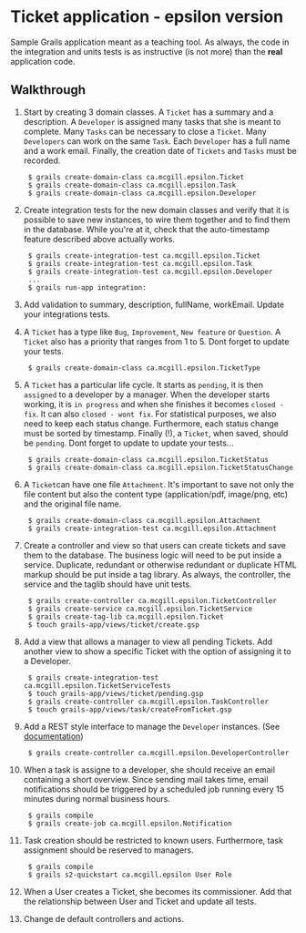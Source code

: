 Ticket application - epsilon version
================================================================================

Sample Grails application meant as a teaching tool. As always, the code in the
integration and units tests is as instructive (is not more) than the __real__
application code.

Walkthrough
--------------------------------------------------------------------------------

1. Start by creating 3 domain classes. A `Ticket` has a summary and a
   description. A `Developer` is assigned many tasks that she is meant to
   complete. Many `Tasks` can be necessary to close a `Ticket`. Many
   `Developers` can work on the same `Task`. Each `Developer` has a full name
   and a work email. Finally, the creation date of `Tickets` and `Tasks` must be
   recorded.

        $ grails create-domain-class ca.mcgill.epsilon.Ticket
        $ grails create-domain-class ca.mcgill.epsilon.Task
        $ grails create-domain-class ca.mcgill.epsilon.Developer

1. Create integration tests for the new domain classes and verify that it is
   possible to save new instances, to wire them together and to find them in the
   database. While you're at it, check that the auto-timestamp feature described
   above actually works.

        $ grails create-integration-test ca.mcgill.epsilon.Ticket
        $ grails create-integration-test ca.mcgill.epsilon.Task
        $ grails create-integration-test ca.mcgill.epsilon.Developer
        ...
        $ grails run-app integration:

1. Add validation to summary, description, fullName, workEmail. Update your
   integrations tests.

1. A `Ticket` has a type like `Bug`, `Improvement`, `New feature` or `Question`.
   A `Ticket` also has a priority that ranges from 1 to 5. Dont forget to update
   your tests.

        $ grails create-domain-class ca.mcgill.epsilon.TicketType

1. A `Ticket` has a particular life cycle. It starts as `pending`, it is then
   `assigned` to a developer by a manager. When the developer starts working, it
   is `in progress` and when she finishes it becomes `closed - fix`. It can also
   `closed - wont fix`. For statistical purposes, we also need to keep each
   status change. Furthermore, each status change must be sorted by timestamp.
   Finally (!), a `Ticket`, when saved, should be `pending`. Dont forget to
   update to update your tests...

        $ grails create-domain-class ca.mcgill.epsilon.TicketStatus
        $ grails create-domain-class ca.mcgill.epsilon.TicketStatusChange

1. A `Ticket`can have one file `Attachment`. It's important to save not only the
   file content but also the content type (application/pdf, image/png, etc) and
   the original file name.

        $ grails create-domain-class ca.mcgill.epsilon.Attachment
        $ grails create-integration-test ca.mcgill.epsilon.Attachment

1. Create a controller and view so that users can create tickets and save them
   to the database. The business logic will need to be put inside a service.
   Duplicate, redundant or otherwise redundant or duplicate HTML markup
   should be put inside a tag library. As always, the controller, the service
   and the taglib should have unit tests.
        
        $ grails create-controller ca.mcgill.epsilon.TicketController
        $ grails create-service ca.mcgill.epsilon.TicketService
        $ grails create-tag-lib ca.mcgill.epsilon.Ticket
        $ touch grails-app/views/ticket/create.gsp

1. Add a view that allows a manager to view all pending Tickets. Add another
   view to show a specific Ticket with the option of assigning it to a
   Developer.

        $ grails create-integration-test ca.mcgill.epsilon.TicketServiceTests
        $ touch grails-app/views/ticket/pending.gsp
        $ grails create-controller ca.mcgill.epsilon.TaskController
        $ touch grails-app/views/task/createFromTicket.gsp

1. Add a REST style interface to manage the `Developer` instances.
   (See [documentation](http://grails.org/doc/2.1.1/guide/single.html#REST))

        $ grails create-controller ca.mcgill.epsilon.DeveloperController

1. When a task is assigne to a developer, she should receive an email containing
   a short overview. Since sending mail takes time, email notifications should
   be triggered by a scheduled job running every 15 minutes during normal
   business hours.

        $ grails compile
        $ grails create-job ca.mcgill.epsilon.Notification

1. Task creation should be restricted to known users. Furthermore, task
   assignment should be reserved to managers.

        $ grails compile
        $ grails s2-quickstart ca.mcgill.epsilon User Role

1. When a User creates a Ticket, she becomes its commissioner. Add that the
   relationship between User and Ticket and update all tests.

1. Change de default controllers and actions.

